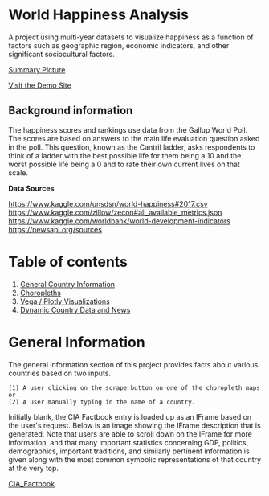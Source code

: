 # World Happiness Analysis
A project using multi-year datasets to visualize happiness as a function of factors such as geographic region, economic indicators, and other significant sociocultural factors.

[Summary Picture](https://i.imgur.com/5HJ9JzN.png)

[Visit the Demo Site](https://rocky-everglades-66561.herokuapp.com/)

## Background information
The happiness scores and rankings use data from the Gallup World Poll.
The scores are based on answers to the main life evaluation question asked in the poll.
This question, known as the Cantril ladder, asks respondents to think of a ladder with the best possible life for them being a 10 and the worst possible life being a 0 and to rate their own current lives on that scale.

**Data Sources**

https://www.kaggle.com/unsdsn/world-happiness#2017.csv
https://www.kaggle.com/zillow/zecon#all_available_metrics.json
https://www.kaggle.com/worldbank/world-development-indicators
https://newsapi.org/sources


Table of contents
=================

<!--ts-->
   1. [General Country Information](#General-Information)
   2. [Choropleths](#Choropleths)
   3. [Vega / Plotly Visualizations](#Vega-Visualizations)
   4. [Dynamic Country Data and News](#Dynamic-Country-Data-and-News)

<!--te-->

General Information
=================
The general information section of this project provides facts about various countries based on two inputs. 

    (1) A user clicking on the scrape button on one of the choropleth maps or 
    (2) A user manually typing in the name of a country.

Initially blank, the CIA Factbook entry is loaded up as an IFrame based on the user's request. Below is an image showing the IFrame description that is generated. Note that users are able to scroll down on the IFrame for more information, and that many important statistics concerning GDP, politics, demographics, important traditions, and similarly pertinent information is given along with the most common symbolic representations of that country at the very top.

[CIA_Factbook](https://i.imgur.com/5HJ9JzN.png)
